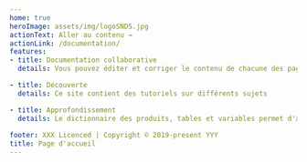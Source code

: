 ```yaml
---
home: true
heroImage: assets/img/logoSNDS.jpg
actionText: Aller au contenu →
actionLink: /documentation/
features:
- title: Documentation collaborative 
  details: Vous pouvez éditer et corriger le contenu de chacune des pages

- title: Découverte
  details: Ce site contient des tutoriels sur différents sujets

- title: Approfondissement
  details: Le dictionnaire des produits, tables et variables permet d'aller chercher des informations détaillées
 
footer: XXX Licenced | Copyright © 2019-present YYY
title: Page d'accueil
---
```

